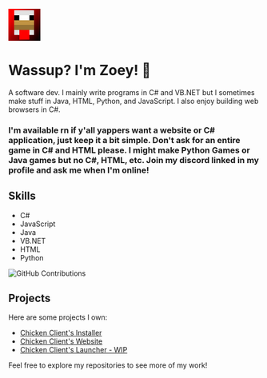 ![Logo](/logo.png)

# Wassup? I'm Zoey! 👋
A software dev. I mainly write programs in C# and VB.NET but I sometimes make stuff in Java, HTML, Python, and JavaScript.
I also enjoy building web browsers in C#.

### I'm available rn if y'all yappers want a website or C# application, just keep it a bit simple. Don't ask for an entire game in C# and HTML please. I might make Python Games or Java games but no C#, HTML, etc. Join my discord linked in my profile and ask me when I'm **online**!

## Skills
- C#
- JavaScript
- Java
- VB.NET
- HTML
- Python

![GitHub Contributions](https://img.shields.io/github/commit-activity/m/zoeythechicken)

## Projects
Here are some projects I own:
- [Chicken Client's Installer](https://github.com/ChickenClient/Installer)
- [Chicken Client's Website](https://github.com/ChickenClient/Website)
- [Chicken Client's Launcher - WIP](https://github.com/ChickenClient/Launcher)

Feel free to explore my repositories to see more of my work!
